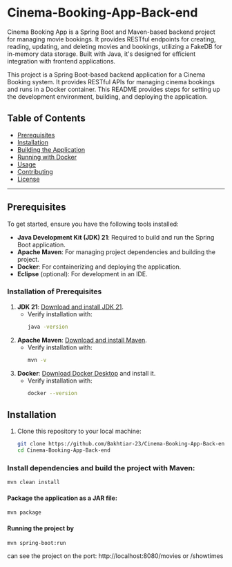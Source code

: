 # Cinema-Booking-App-Back-end
Cinema Booking App is a Spring Boot and Maven-based backend project for managing movie bookings. It provides RESTful endpoints for creating, reading, updating, and deleting movies and bookings, utilizing a FakeDB for in-memory data storage. Built with Java, it's designed for efficient integration with frontend applications.

This project is a Spring Boot-based backend application for a Cinema Booking system. It provides RESTful APIs for managing cinema bookings and runs in a Docker container. This README provides steps for setting up the development environment, building, and deploying the application.

## Table of Contents
- [Prerequisites](#prerequisites)
- [Installation](#installation)
- [Building the Application](#building-the-application)
- [Running with Docker](#running-with-docker)
- [Usage](#usage)
- [Contributing](#contributing)
- [License](#license)

---

## Prerequisites

To get started, ensure you have the following tools installed:

- **Java Development Kit (JDK) 21**: Required to build and run the Spring Boot application.
- **Apache Maven**: For managing project dependencies and building the project.
- **Docker**: For containerizing and deploying the application.
- **Eclipse** (optional): For development in an IDE.

### Installation of Prerequisites

1. **JDK 21**: [Download and install JDK 21](https://www.oracle.com/java/technologies/javase/jdk21-archive-downloads.html).
   - Verify installation with:
     ```bash
     java -version
     ```
2. **Apache Maven**: [Download and install Maven](https://maven.apache.org/install.html).
   - Verify installation with:
     ```bash
     mvn -v
     ```
3. **Docker**: [Download Docker Desktop](https://www.docker.com/products/docker-desktop) and install it.
   - Verify installation with:
     ```bash
     docker --version
     ```

## Installation

1. Clone this repository to your local machine:
   ```bash
   git clone https://github.com/Bakhtiar-23/Cinema-Booking-App-Back-end.git
   cd Cinema-Booking-App-Back-end
### Install dependencies and build the project with Maven:
```bash
mvn clean install
```
#### Package the application as a JAR file:
```bash
mvn package
```
#### Running the project by
```bash
mvn spring-boot:run
```
can see the project on the port: http://localhost:8080/movies or /showtimes


